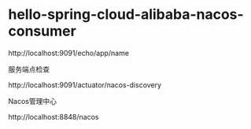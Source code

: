 # hello-spring-cloud-alibaba-nacos-consumer

http://localhost:9091/echo/app/name

服务端点检查

http://localhost:9091/actuator/nacos-discovery

Nacos管理中心

http://localhost:8848/nacos
